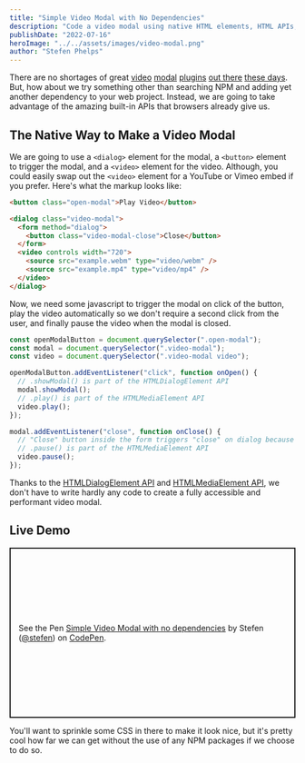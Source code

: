 ```yaml
---
title: "Simple Video Modal with No Dependencies"
description: "Code a video modal using native HTML elements, HTML APIs, and a touch of javascript."
publishDate: "2022-07-16"
heroImage: "../../assets/images/video-modal.png"
author: "Stefen Phelps"
---
```


There are no shortages of great [video](https://getbootstrap.com/docs/4.0/components/modal/) [modal](https://micromodal.vercel.app) [plugins](https://appleple.github.io/modal-video/) [out there](https://dimsemenov.com/plugins/magnific-popup/) [these days](https://sorgalla.com/lity/). But, how about we try something other than searching NPM and adding yet another dependency to your web project. Instead, we are going to take advantage of the amazing built-in APIs that browsers already give us.

## The Native Way to Make a Video Modal

We are going to use a `<dialog>` element for the modal, a `<button>` element to trigger the modal, and a `<video>` element for the video. Although, you could easily swap out the `<video>` element for a YouTube or Vimeo embed if you prefer. Here's what the markup looks like:

```html
<button class="open-modal">Play Video</button>

<dialog class="video-modal">
  <form method="dialog">
    <button class="video-modal-close">Close</button>
  </form>
  <video controls width="720">
    <source src="example.webm" type="video/webm" />
    <source src="example.mp4" type="video/mp4" />
  </video>
</dialog>
```

Now, we need some javascript to trigger the modal on click of the button, play the video automatically so we don't require a second click from the user, and finally pause the video when the modal is closed.

```javascript
const openModalButton = document.querySelector(".open-modal");
const modal = document.querySelector(".video-modal");
const video = document.querySelector(".video-modal video");

openModalButton.addEventListener("click", function onOpen() {
  // .showModal() is part of the HTMLDialogElement API
  modal.showModal();
  // .play() is part of the HTMLMediaElement API
  video.play();
});

modal.addEventListener("close", function onClose() {
  // "Close" button inside the form triggers "close" on dialog because of [method="dialog"]
  // .pause() is part of the HTMLMediaElement API
  video.pause();
});
```

Thanks to the [HTMLDialogElement API](https://developer.mozilla.org/en-US/docs/Web/API/HTMLDialogElement) and [HTMLMediaElement API](https://developer.mozilla.org/en-US/docs/Web/API/HTMLMediaElement), we don't have to write hardly any code to create a fully accessible and performant video modal.

## Live Demo

<p class="codepen" data-height="700" data-default-tab="result" data-slug-hash="LYdxWay" data-user="stefen" style="height: 300px; box-sizing: border-box; display: flex; align-items: center; justify-content: center; border: 2px solid; margin: 1em 0; padding: 1em;">
	<span>See the Pen <a href="https://codepen.io/stefen/pen/LYdxWay">
	Simple Video Modal with no dependencies</a> by Stefen (<a href="https://codepen.io/stefen">@stefen</a>)
	on <a href="https://codepen.io">CodePen</a>.</span>
</p>
<script async src="https://cpwebassets.codepen.io/assets/embed/ei.js"></script>

You'll want to sprinkle some CSS in there to make it look nice, but it's pretty cool how far we can get without the use of any NPM packages if we choose to do so.
